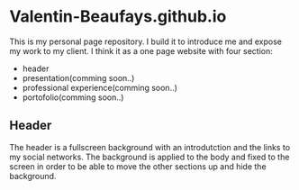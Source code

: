 # Valentin-Beaufays.github.io
This is my personal page repository. I build it to introduce me and expose my work to my client.
I think it as a one page website with four section: 
- header
- presentation(comming soon..)
- professional experience(comming soon..)
- portofolio(comming soon..)

## Header

The header is a fullscreen background with an introdutction and the links to my social networks.
The background is applied to the body and fixed to the screen in order to be able to move the other sections up and hide the background.
